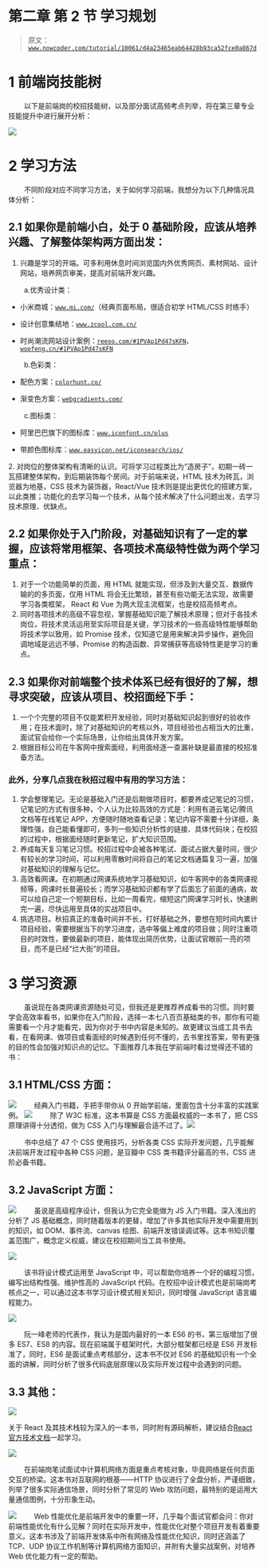# 第二章 第 2 节 学习规划

> 原文：[`www.nowcoder.com/tutorial/10061/d4a23465eab64428b93ca52fce0a867d`](https://www.nowcoder.com/tutorial/10061/d4a23465eab64428b93ca52fce0a867d)

# 1 前端岗技能树

        以下是前端岗的校招技能树，以及部分面试高频考点列举，将在第三章专业技能提升中进行展开分析：

![](img/734d9a33b7b9b92bb199923280a88c14.png) 

# 2 学习方法

        不同阶段对应不同学习方法，关于如何学习前端，我想分为以下几种情况具体分析：  

## **2.1 如果你是前端小白，处于 0 基础阶段，应该从培养兴趣、了解整体架构两方面出发：**

1.  兴趣是学习的开端。可多利用休息时间浏览国内外优秀网页、素材网站、设计网站，培养网页审美，提高对前端开发兴趣。

        a.优秀设计类：

*   小米商城：[`www.mi.com/`](https://www.mi.com/)（经典页面布局，很适合初学 HTML/CSS 时练手）

*   设计创意集结地：[`www.zcool.com.cn/`](https://www.zcool.com.cn/)

*   时尚潮流网站设计案例：[`reeoo.com/#1PVAp1Pd47sKFN`](http://reeoo.com/#1PVAp1Pd47sKFN)、[`woofeng.cn/#1PVAp1Pd47sKFN`](https://woofeng.cn/#1PVAp1Pd47sKFN)

        b.色彩类：

*   配色方案：[`colorhunt.co/`](https://colorhunt.co/)

*   渐变色方案：[`webgradients.com/`](https://webgradients.com/)

        c.图标类：

*   阿里巴巴旗下的图标库：[`www.iconfont.cn/plus`](https://www.iconfont.cn/plus)

*   带颜色图标库：[`www.easyicon.net/iconsearch/ios/`](https://www.easyicon.net/iconsearch/ios/)

2\. 对岗位的整体架构有清晰的认识。可将学习过程类比为“造房子”，初期一砖一瓦搭建整体架构，到后期装饰每个房间。对于前端来说，HTML 技术为砖瓦，浏览器为地基，CSS 技术为装饰器，React/Vue 技术则是提出更优化的搭建方案，以此类推；功能化的去学习每一个技术，从每个技术解决了什么问题出发，去学习技术原理、优缺点。 

## **2.2 如果你处于入门阶段，对基础知识有了一定的掌握，应该将常用框架、各项技术高级特性做为两个学习重点：**

1.  对于一个功能简单的页面，用 HTML 就能实现，但涉及到大量交互、数据传输的的多页面，仅用 HTML 将会无比繁琐，甚至有些功能无法实现，故需要学习各类框架， React 和 Vue 为两大现主流框架，也是校招高频考点。
2.  同时各项技术的高级不容忽视，掌握基础知识能了解技术原理；但对于各技术岗位，将技术灵活运用至实际项目是关键，学习技术的一些高级特性能够帮助将技术学以致用，如 Promise 技术，仅知道它是用来解决异步操作，避免回调地域是远远不够，Promise 的构造函数、异常捕获等高级特性更是学习的重点。  

## **2.3 如果你对前端整个技术体系已经有很好的了解，想寻求突破，应该从项目、校招面经下手：**

1.  一个个完整的项目不仅能累积开发经验，同时对基础知识起到很好的验收作用；在技术面时，除了对基础知识的考核以外，项目经验也占相当大的比重，面试官会给你一个实际场景，让你给出具体开发方案。
2.  根据目标公司在牛客网中搜索面经，利用面经逐一查漏补缺是最直接的校招准备方法。

### **此外，分享几点我在秋招过程中有用的学习方法：**

1.  学会整理笔记。无论是基础入门还是后期做项目时，都要养成记笔记的习惯，记笔记的方式有很多种，个人认为比较高效的方式是：利用有道云笔记/腾讯文档等在线笔记 APP，方便随时随地查看记录；笔记内容不需要十分详细，条理性强，自己能看懂即可，多列一些知识分析性的链接、具体代码块；在校招的过程中，根据面经随时更新笔记，扩大知识范围。
2.  养成每天复习笔记习惯。校招过程中会被各种笔试、面试占据大量时间，很少有较长的学习时间，可以利用零散时间将自己的笔记文档通篇复习一遍，加强对基础知识的理解与记忆。
3.  高效看网课。在初期通过网课系统地学习基础知识，如牛客网中的各类网课视频等，网课时长普遍较长；而学习基础知识都有学了后面忘了前面的通病，故可以给自己定一个短期目标，比如一周看完，缩短这门网课学习时长，快速刷完一遍，尽快运用至具体的实战项目中。
4.  挑选项目。秋招真正的准备时间并不长，打好基础之外，要想在短时间内累计项目经验，需要根据当下的学习进度，选中等偏上难度的项目做；同时注重项目的时效性，要做最新的项目，能体现出简历优势，让面试官眼前一亮的项目，而不是已经“烂大街”的项目。

# 3 学习资源

        虽说现在各类网课资源随处可见，但我还是更推荐养成看书的习惯。同时要学会高效率看书，如果你在入门阶段，选择一本七八百页基础类的书，那你有可能需要看一个月才能看完，因为你对于书中内容是未知的。故更建议当成工具书去看，在看网课、做项目或看面经的时候遇到任何不懂的，去书里找答案，带有更强的目的性会加强对知识点的记忆。下面推荐几本我在学前端时看过觉得还不错的书：

## **3.1 HTML/CSS 方面：**

**![](img/50efde0adaec85c589fcc02a2ff27c0a.png)**
        经典入门书籍，手把手带你从 0 开始学前端，里面包含十分丰富的实践案例。 ![](img/c336c5736aea50b22ac0e2437a82d728.png)         除了 W3C 标准，这本书算是 CSS 方面最权威的一本书了，把 CSS 原理讲得十分透彻，做为 CSS 入门与理解最合适不过了。![](img/858ef9c3b6367c592a3e1009dce5b124.png)

        书中总结了 47 个 CSS 使用技巧，分析各类 CSS 实际开发问题，几乎能解决前端开发过程中各种 CSS 问题，是豆瓣中 CSS 类书籍评分最高的书，CSS 进阶必备书籍。

## **3.2 JavaScript 方面：**

![](img/e35c588dddc90b46e16c5643eb88eceb.png)         虽说是高级程序设计，但我认为它完全能做为 JS 入门书籍。深入浅出的分析了 JS 基础概念，同时随着版本的更替，增加了许多其他实际开发中需要用到的知识，如 DOM、事件流、canvas 绘图、前端开发错误调试等。这本书知识覆盖范围广，概念定义权威，建议在校招期间当工具书使用。

![](img/8ce844c6fd27a85666642c9990447714.png)

        该书将设计模式运用至 JavaScript 中，可以帮助你培养一个好的编程习惯，编写出结构性强、维护性高的 JavaScript 代码。在校招中设计模式也是前端岗考核点之一，可以通过这本书学习设计模式相关知识，同时增强 JavaScript 语言编程能力。

![](img/2612c8b9b0434d61e448ecd1968eef64.png)

        阮一峰老师的代表作，我认为是国内最好的一本 ES6 的书，第三版增加了很多 ES7、ES8 的内容。现在前端属于框架时代，大部分框架都已经是 ES6 开发标准了，同时，ES6 是面试重点考核部分，这本书不仅对 ES6 的基础知识有一个全面的讲解，同时分析了很多代码底层原理以及实际开发过程中会遇到的问题。

## **3.3 其他：**

![](img/b7a33ceca713fa07af896a7a5b412d24.png)

 关于 React 及其技术栈较为深入的一本书，同时附有源码解析，建议结合[React 官方技术文](https://react.docschina.org/docs/getting-started.html)[档](https://react.docschina.org/docs/getting-started.html)一起学习。

![](img/e0c6b275f8e0f96f9d7b51fd4539fc6c.png)

        在前端岗笔试面试中计算机网络方面是重点考核对象，毕竟网络是任何页面交互的桥梁。这本书对互联网的根基——HTTP 协议进行了全盘分析，严谨细致，列举了很多实际通信场景，同时分析了常见的 Web 攻防问题，最特别的是运用大量通信图例，十分形象生动。

![](img/55281436d53cb4ebd8f95ed500e01237.png)           Web 性能优化是前端开发中的重要一环，几乎每个面试官都会问：你对前端性能优化有什么见解？同时在实际开发中，性能优化对整个项目开发有着重要意义。这本书涉及了前端开发体系中所有网络及性能优化知识，同时还涵盖了 TCP、UDP 协议工作机制等计算机网络方面知识，并附有大量实战案例，对培养 Web 优化能力有一定的帮助。